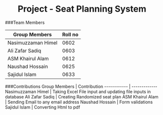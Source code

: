 <div><center><h1>Project - Seat Planning System</h1></center></div>

###Team Members

Group Members | Roll no
------------ | -------------
Nasimuzzaman Himel | 0602
Ali Zafar Sadiq | 0603
ASM Khairul Alam | 0612
Naushad Hossain | 0625
Sajidul Islam | 0633

###Contributions
Group Members | Contribution
------------ | -------------
Nasimuzzaman Himel | Taking Excel File input and updating file inputs in database
Ali Zafar Sadiq | Creating Randomized seat plan
ASM Khairul Alam | Sending Email to any email address
Naushad Hossain | Form validations
Sajidul Islam | Converting Html to pdf
